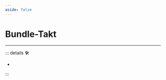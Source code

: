 ```yaml
---
aside: false
---
```

# Bundle-Takt

---

<!-- =================================================== -->
<!-- =================================================== -->
<!-- =================================================== -->
<!-- =================================================== -->
<!-- =================================================== -->
::: details 🛠

-

:::
